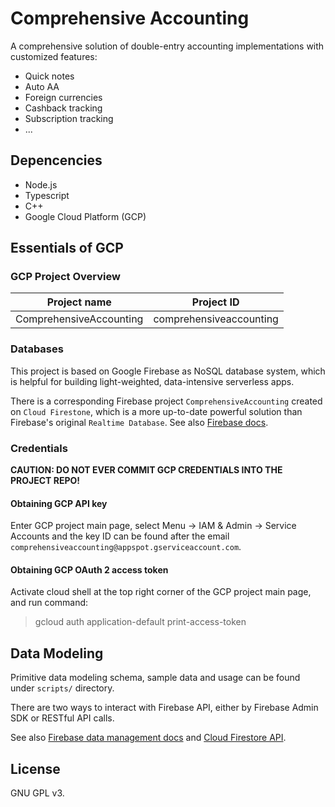 # Comprehensive Accounting

A comprehensive solution of double-entry accounting implementations with customized features:

- Quick notes
- Auto AA
- Foreign currencies
- Cashback tracking
- Subscription tracking
- ...

## Depencencies

- Node.js
- Typescript
- C++
- Google Cloud Platform (GCP)

## Essentials of GCP

### GCP Project Overview

|Project name|Project ID|
|---|---|
|ComprehensiveAccounting|comprehensiveaccounting|

### Databases

This project is based on Google Firebase as NoSQL database system, which is helpful for building light-weighted, data-intensive serverless apps.

There is a corresponding Firebase project `ComprehensiveAccounting` created on `Cloud Firestone`, which is a more up-to-date powerful solution than Firebase's original `Realtime Database`. See also [Firebase docs](https://firebase.google.com/docs/database).

### Credentials

**CAUTION: DO NOT EVER COMMIT GCP CREDENTIALS INTO THE PROJECT REPO!**

#### Obtaining GCP API key

Enter GCP project main page, select Menu -> IAM & Admin -> Service Accounts and the key ID can be found after the email `comprehensiveaccounting@appspot.gserviceaccount.com`.

#### Obtaining GCP OAuth 2 access token

Activate cloud shell at the top right corner of the GCP project main page, and run command:

> gcloud auth application-default print-access-token

## Data Modeling

Primitive data modeling schema, sample data and usage can be found under `scripts/` directory.

There are two ways to interact with Firebase API, either by Firebase Admin SDK or RESTful API calls.

See also [Firebase data management docs](https://firebase.google.com/docs/firestore/manage-data/transactions) and [Cloud Firestore API](https://firebase.google.com/docs/firestore/reference/rest/).

## License

GNU GPL v3.